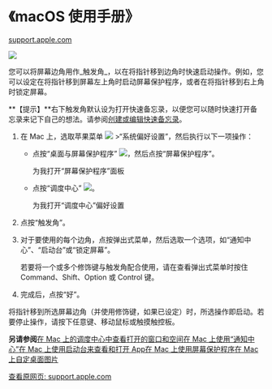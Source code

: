 # 《macOS 使用手册》

[support.apple.com](https://support.apple.com/zh-cn/guide/mac-help/mchlp3000/mac)

![](https://cubox.pro/c/filters:no_upscale()?imageUrl=https%3A%2F%2Fhelp.apple.com%2Fassets%2F5FFC9995A591642D7264E8CD%2F5FFC999CA591642D7264E900%2Fzh_CN%2F058e4af8e726290f491044219d2eee73.png)

您可以将屏幕边角用作_触发角_，以在将指针移到边角时快速启动操作。例如，您可以设定在将指针移到屏幕左上角时启动屏幕保护程序，或者在将指针移到右上角时锁定屏幕。

**【提示】**右下触发角默认设为打开快速备忘录，以便您可以随时快速打开备忘录来记下自己的想法。请参阅[创建或编辑快速备忘录](https://support.apple.com/zh-cn/guide/notes/apdf028f7034)。

1.  在 Mac 上，选取苹果菜单  ![](https://cubox.pro/c/filters:no_upscale()?imageUrl=https%3A%2F%2Fhelp.apple.com%2Fassets%2F5FFC9995A591642D7264E8CD%2F5FFC999CA591642D7264E900%2Fzh_CN%2F2f77cc85238452e25cb517130188bf99.png)  >“系统偏好设置”，然后执行以下一项操作：
    
    *   点按“桌面与屏幕保护程序” ![](https://cubox.pro/c/filters:no_upscale()?imageUrl=https%3A%2F%2Fhelp.apple.com%2Fassets%2F5FFC9995A591642D7264E8CD%2F5FFC999CA591642D7264E900%2Fzh_CN%2Fa9c43ef6f3e0c8ac12f623ea8037b289.png)，然后点按“屏幕保护程序”。
        
        为我打开“屏幕保护程序”面板
        
    *   点按“调度中心” ![](https://cubox.pro/c/filters:no_upscale()?imageUrl=https%3A%2F%2Fhelp.apple.com%2Fassets%2F5FFC9995A591642D7264E8CD%2F5FFC999CA591642D7264E900%2Fzh_CN%2Fad185d96541cc19325f73e05d517159f.png)。
        
        为我打开“调度中心”偏好设置
        
2.  点按“触发角”。
    
3.  对于要使用的每个边角，点按弹出式菜单，然后选取一个选项，如“通知中心”、“启动台”或“锁定屏幕”。
    
    若要将一个或多个修饰键与触发角配合使用，请在查看弹出式菜单时按住 Command、Shift、Option 或 Control 键。
    
4.  完成后，点按“好”。
    

将指针移到所选屏幕边角（并使用修饰键，如果已设定）时，所选操作即启动。若要停止操作，请按下任意键、移动鼠标或触摸触控板。

**另请参阅**[在 Mac 上的调度中心中查看打开的窗口和空间](https://support.apple.com/zh-cn/guide/mac-help/mh35798/12.0/mac/12.0)[在 Mac 上使用“通知中心”](https://support.apple.com/zh-cn/guide/mac-help/mchl2fb1258f/12.0/mac/12.0)[在 Mac 上使用启动台来查看和打开 App](https://support.apple.com/zh-cn/guide/mac-help/mh35840/12.0/mac/12.0)[在 Mac 上使用屏幕保护程序](https://support.apple.com/zh-cn/guide/mac-help/mchl4b68853d/12.0/mac/12.0)[在 Mac 上自定桌面图片](https://support.apple.com/zh-cn/guide/mac-help/mchlp3013/12.0/mac/12.0)

[查看原网页: support.apple.com](https://support.apple.com/zh-cn/guide/mac-help/mchlp3000/mac)